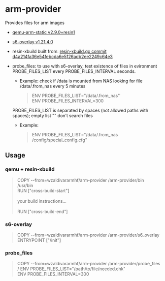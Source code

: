 # arm-provider

Provides files for arm images

* [qemu-arm-static v2.9.0+resin1](https://github.com/resin-io/qemu)

* [s6-overlay v1.21.4.0](https://github.com/just-containers/s6-overlay)

* resin-xbuild built from: [resin-xbuild.go commit d4a214fa36e54febcda6e5126adb2ee2249c64e3](https://github.com/resin-io-projects/armv7hf-debian-qemu)

* probe_files: to use with s6-overlay, test existence of files in evironment PROBE_FILES_LIST every PROBE_FILES_INTERVAL seconds. 
    
    * Example: check if /data is mounted from NAS looking for file 
    /data/.from_nas every 5 minutes
        > ENV PROBE_FILES_LIST="/data/.from_nas"\
        > ENV PROBE_FILES_INTERVAL=300
        
    PROBE_FILES_LIST is separated by spaces (not allowed paths with spaces); empty list "" don't search files
    
    * Example:
        > ENV PROBE_FILES_LIST="/data/.from_nas /config/special_config.cfg"

## Usage

### qemu + resin-xbuild
> COPY --from=wzaldivararmhf/arm-provider /arm-provider/bin /usr/bin\
> RUN ["cross-build-start"]\
> \
> your build instructions...\
> \
> RUN ["cross-build-end"]

### s6-overlay
> COPY --from=wzaldivararmhf/arm-provider /arm-provider/s6_overlay\
> ENTRYPOINT ["/init"]

### probe_files
> COPY --from=wzaldivararmhf/arm-provider /arm-provider/probe_files /
> ENV PROBE_FILES_LIST="/path/to/file/needed.chk"\
> ENV PROBE_FILES_INTERVAL=300
